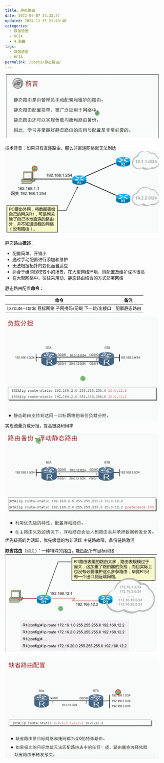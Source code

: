 ```yaml
---
title: 静态路由
date: 2022-09-07 14:33:57
updated: 2024-11-15 21:49:40
categories:
  - 数据通信
  - HCIA
  - 4.路由
tags:
  - 数据通信
  - HCIA
permalink: /posts/静态路由/
---
```

![image-20240219164015515](静态路由/image-20240219164015515.png)

技术背景：如果只有直连路由，那么非直连网络就无法到达
![image-20240219164022727](静态路由/image-20240219164022727.png)

静态路由**概述**：
- 配置简单、开销小
- 通过手动配置进行添加和维护
- 无法根据拓扑的变化而自适应
- 适合于组网规模较小的场景，在大型网络环境，则配置及维护成本很高
- 在大型网络中，往往采用动、静态路由结合的方式部署网络


静态路由配置**命令**：

| 命令                                                 | 备注         |
| ---------------------------------------------------- | ------------ |
| Ip route-static 目标网络 子网掩码/前缀 下一跳/出接口 | 配置静态路由 |


![image-20240219164039938](静态路由/image-20240219164039938.png)
实现流量负载分担，提高链路利用率


![image-20240219164047667](静态路由/image-20240219164047667.png)
优先级高的为活跃，优先级低的为非活跃
主链路故障，备份链路激活


**缺省路由**（网关）：一种特殊的路由，能匹配所有目标网络
![image-20240219164056485](静态路由/image-20240219164056485.png)

![image-20240219164106786](静态路由/image-20240219164106786.png)
